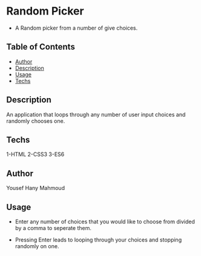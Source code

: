 # Random Picker

- A Random picker from a number of give choices.

## Table of Contents

- [Author](#Author)
- [Description](#Description)
- [Usage](#Usage)
- [Techs](#Techs)

## Description

An application that loops through any number of user input choices and randomly chooses one.

## Techs

1-HTML
2-CSS3
3-ES6

## Author

Yousef Hany Mahmoud

## Usage

- Enter any number of choices that you would like to choose from divided by a comma to seperate them.

- Pressing Enter leads to looping through your choices and stopping randomly on one.

